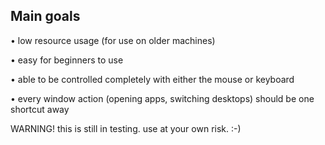 ## Main goals

• low resource usage (for use on older machines)

• easy for beginners to use

• able to be controlled completely with either the mouse or keyboard

• every window action (opening apps, switching desktops) should be one shortcut away


WARNING! this is still in testing. use at your own risk. :-)

